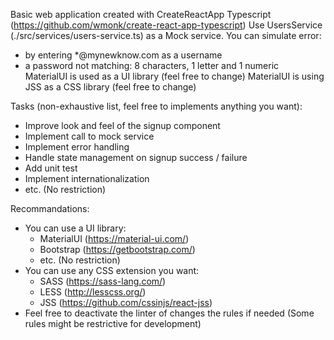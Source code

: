 Basic web application created with CreateReactApp Typescript (https://github.com/wmonk/create-react-app-typescript)
Use UsersService (./src/services/users-service.ts) as a Mock service. You can simulate error:
  - by entering \*@mynewknow.com as a username
  - a password not matching: 8 characters, 1 letter and 1 numeric  
MaterialUI is used as a UI library (feel free to change)
MaterialUI is using JSS as a CSS library (feel free to change)

Tasks (non-exhaustive list, feel free to implements anything you want):
- Improve look and feel of the signup component
- Implement call to mock service
- Implement error handling
- Handle state management on signup success / failure
- Add unit test
- Implement internationalization
- etc. (No restriction)

Recommandations:
- You can use a UI library:
  - MaterialUI (https://material-ui.com/)
  - Bootstrap (https://getbootstrap.com/)
  - etc. (No restriction)
- You can use any CSS extension you want:
  - SASS (https://sass-lang.com/)
  - LESS (http://lesscss.org/)
  - JSS (https://github.com/cssinjs/react-jss)
- Feel free to deactivate the linter of changes the rules if needed (Some rules might be restrictive for development)
